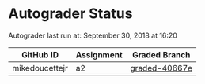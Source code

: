 # Autograder Status
Autograder last run at: September 30, 2018 at 16:20

| GitHub ID | Assignment | Graded Branch |
|-----------|------------|---------------|
| mikedoucettejr | a2 | [graded-40667e](https://github.com/Fall2018COMP401-001/a2-mikedoucettejr/tree/graded-40667e) | 

